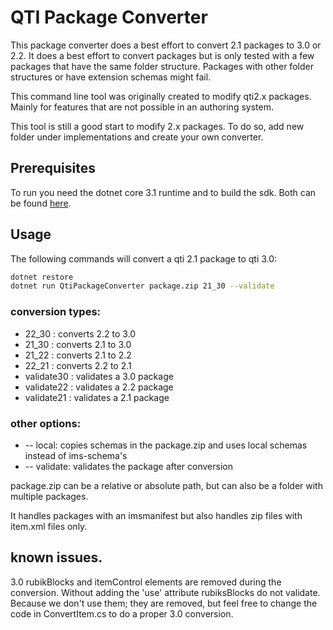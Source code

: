 # QTI Package Converter

This package converter does a best effort to convert 2.1 packages to 3.0 or 2.2.
It does a best effort to convert packages but is only tested with a few packages that have
the same folder structure. Packages with other folder structures or have extension schemas might fail.

This command line tool was originally created to modify qti2.x packages.
Mainly for features that are not possible in an authoring system.

This tool is still a good start to modify 2.x packages. To do so, add new folder
under implementations and create your own converter.

## Prerequisites

To run you need the dotnet core 3.1 runtime and to build the sdk. Both can be found <a href="https://dotnet.microsoft.com/download/dotnet-core/3.1">here</a>.

## Usage

The following commands will convert a qti 2.1 package to qti 3.0:

```sh
dotnet restore
dotnet run QtiPackageConverter package.zip 21_30 --validate
```

### conversion types: 

* 22_30 : converts 2.2 to 3.0
* 21_30 : converts 2.1 to 3.0
* 21_22 : converts 2.1 to 2.2
* 22_21 : converts 2.2 to 2.1
* validate30 : validates a 3.0 package
* validate22 : validates a 2.2 package
* validate21 : validates a 2.1 package

### other options:

* -- local: copies schemas in the package.zip and uses local schemas instead of ims-schema's
* -- validate: validates the package after conversion

package.zip can be a relative or absolute path, but can also be a folder with multiple packages.

It handles packages with an imsmanifest but also handles zip files with item.xml files only.

## known issues.

3.0
rubikBlocks and itemControl elements are removed during the conversion.
Without adding the 'use' attribute rubiksBlocks do not validate.
Because we don't use them; they are removed, but feel free to change the code in ConvertItem.cs
to do a proper 3.0 conversion.

